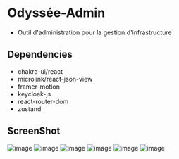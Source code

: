 # Odyssée-Admin
 - Outil d'administration pour la gestion d'infrastructure


## Dependencies
- chakra-ui/react
- microlink/react-json-view
- framer-motion
- keycloak-js
- react-router-dom
- zustand

## ScreenShot
![image](/odyssee-admin/src/assets/ody1.png?raw=true)
![image](/odyssee-admin/src/assets/ody2.png)
![image](/odyssee-admin/src/assets/ody3.png)
![image](/odyssee-admin/src/assets/ody4.png)
![image](/odyssee-admin/src/assets/ody5.png)
![image](/odyssee-admin/src/assets/ody6.png)
